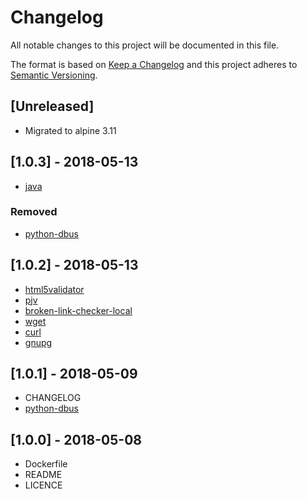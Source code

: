 # Changelog
All notable changes to this project will be documented in this file.

The format is based on [Keep a Changelog](http://keepachangelog.com/en/1.0.0/)
and this project adheres to [Semantic Versioning](http://semver.org/spec/v2.0.0.html).

## [Unreleased]
- Migrated to alpine 3.11

## [1.0.3] - 2018-05-13
- [java](https://www.java.com/)

### Removed
- [python-dbus](https://pypi.org/project/dbus-python/)

## [1.0.2] - 2018-05-13
- [html5validator](https://github.com/svenkreiss/html5validator)
- [pjv](https://github.com/hvnsweeting/pjv)
- [broken-link-checker-local](https://github.com/LukasHechenberger/broken-link-checker-local)
- [wget](https://www.gnu.org/software/wget/)
- [curl](https://curl.haxx.se/)
- [gnupg](https://www.gnupg.org/)

## [1.0.1] - 2018-05-09
- CHANGELOG
- [python-dbus](https://pypi.org/project/dbus-python/)

## [1.0.0] - 2018-05-08
- Dockerfile
- README
- LICENCE